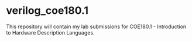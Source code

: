 # verilog_coe180.1
This repository will contain my lab submissions for COE180.1 -
Introduction to Hardware Description Languages.
